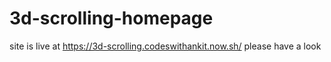 # 3d-scrolling-homepage
site is live at https://3d-scrolling.codeswithankit.now.sh/
please have a look
